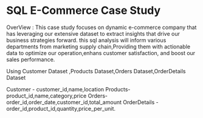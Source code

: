 # SQL  E-Commerce  Case Study
OverView : This case study focuses on dynamic e-commerce company that has leveraging our extensive dataset  to extract insights that drive our business strategies forward. this sql analysis will inform various departments from marketing supply chain,Providing them with actionable data to optimize our operation,enhans customer satisfaction, and boost our sales performance.

Using Customer Dataset ,Products Dataset,Orders Dataset,OrderDetails Dataset

Customer - customer_id,name,location
Products- product_id,name,category,price
Orders-   order_id,order_date,customer_id,total_amount
OrderDetails - order_id,product_id,quantity,price_per_unit.
